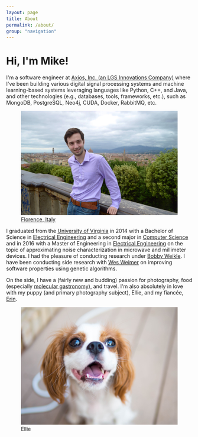 ```yaml
---
layout: page
title: About
permalink: /about/
group: "navigation"
---
```


# Hi, I'm Mike!
<section>
<p>I'm a software engineer at <a target="_blank" rel="noopener noreferrer" href="http://www.lgsinnovations.com/about/axios/">Axios, Inc. (an LGS Innovations Company)</a> where I've been building various digital signal processing systems and machine learning-based systems leveraging languages like Python, C++, and Java, and other technologies (e.g., databases, tools, frameworks, etc.), such as MongoDB, PostgreSQL, Neo4j, CUDA, Docker, RabbitMQ, etc.</p>
</section>
<figure class="center fig">
  <img src="/images/me-in-florence-2013.jpg">
  <figcaption>
    <a target="_blank" rel="noopener noreferrer" href="https://www.google.com/maps/place/Piazzale+Michelangelo,+50125+Firenze,+Italy/@43.763369,11.2643762,20z/data=!3m1!1e3!4m2!3m1!1s0x132a53f743663843:0xb4f768e1820d5119">Florence, Italy</a>
  </figcaption>
</figure>
<section>
<p>I graduated from the <a target="_blank" rel="noopener noreferrer" href="http://www.virginia.edu">University of Virginia</a> in 2014 with a Bachelor of Science in <a target="_blank" rel="noopener noreferrer" href="http://www.ece.virginia.edu">Electrical Engineering</a> and a second major in <a target="_blank" rel="noopener noreferrer" href="http://www.cs.virginia.edu">Computer Science</a> and in 2016 with a Master of Engineering in <a target="_blank" rel="noopener noreferrer" href="http://www.ece.virginia.edu">Electrical Engineering</a> on the topic of approximating noise characterization in microwave and millimeter devices. I had the pleasure of conducting research under <a target="_blank" rel="noopener noreferrer" href="http://www.ece.virginia.edu/faculty/weikle.html">Bobby Weikle</a>. I have been conducting side research with <a target="_blank" rel="noopener noreferrer" href="http://www.cs.virginia.edu/~weimer">Wes Weimer</a> on improving software properties using genetic algorithms.</p>
<p>On the side, I have a (fairly new and budding) passion for photography, food (especially <a target="_blank" rel="noopener noreferrer" href="https://en.wikipedia.org/wiki/Molecular_gastronomy">molecular gastronomy</a>), and travel. I'm also absolutely in love with my puppy (and primary photography subject), Ellie, and my fiancée, <a target="_blank" rel="noopener noreferrer" href="https://erinveasey.github.io">Erin</a>.</p>
</section>
<figure class="center fig">
  <img src="/images/ellie.jpg">
  <figcaption>
    Ellie
  </figcaption>
</figure>
